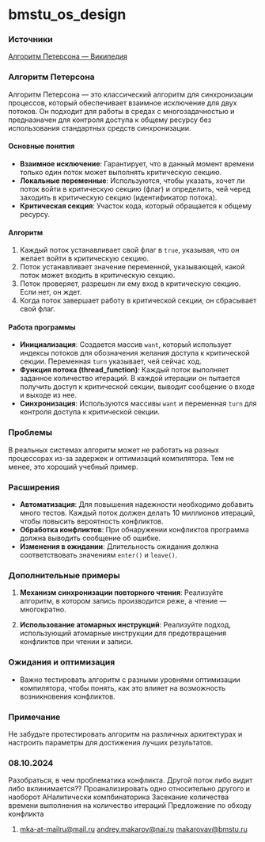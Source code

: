# bmstu_os_design

### Источники
[Алгоритм Петерсона — Википедия](https://ru.wikipedia.org/wiki/Алгоритм_Петерсона#:~:text=Алгоритм%20Петersona%20%E2%80%94%20алгоритм%20параллельного%20программирования,%D0%BE%D0%B1%D0%BE%D0%B1%D1%89%D1%91%D0%BD%20%D0%B4%D0%BB%D1%8F%20%D0%BF%D1%80%D0%BE%D0%B8%D0%B7%D0%B2%D0%BE%D0%BB%D1%8C%D0%BD%D0%BE%D0%B3%D0%BE%20%D0%BA%D0%BE%D0%BB%D0%B8%D1%87%D0%B5%D1%81%D1%82%D0%B2%D0%B0%20%D0%BF%D0%BE%D1%82%D0%BE%D0%BA%D0%BE%D0%B2.)

### Алгоритм Петерсона

Алгоритм Петерсона — это классический алгоритм для синхронизации процессов, который обеспечивает взаимное исключение для двух потоков. Он подходит для работы в средах с многозадачностью и предназначен для контроля доступа к общему ресурсу без использования стандартных средств синхронизации.

#### Основные понятия

- **Взаимное исключение**: Гарантирует, что в данный момент времени только один поток может выполнять критическую секцию.
- **Локальные переменные**: Используются, чтобы указать, хочет ли поток войти в критическую секцию (флаг) и определить, чей черед заходить в критическую секцию (идентификатор потока).
- **Критическая секция**: Участок кода, который обращается к общему ресурсу.

#### Алгоритм

1. Каждый поток устанавливает свой флаг в `true`, указывая, что он желает войти в критическую секцию.
2. Поток устанавливает значение переменной, указывающей, какой поток может входить в критическую секцию.
3. Поток проверяет, разрешен ли ему вход в критическую секцию. Если нет, он ждет.
4. Когда поток завершает работу в критической секции, он сбрасывает свой флаг.

#### Работа программы

- **Инициализация**: Создается массив `want`, который использует индексы потоков для обозначения желания доступа к критической секции. Переменная `turn` указывает, чей сейчас ход.
- **Функция потока (thread_function)**: Каждый поток выполняет заданное количество итераций. В каждой итерации он пытается получить доступ к критической секции, выводит сообщение о входе и выходе из нее.
- **Синхронизация**: Используются массивы `want` и переменная `turn` для контроля доступа к критической секции.

### Проблемы

В реальных системах алгоритм может не работать на разных процессорах из-за задержек и оптимизаций компилятора. Тем не менее, это хороший учебный пример. 

### Расширения

- **Автоматизация**: Для повышения надежности необходимо добавить много тестов. Каждый поток должен делать 10 миллионов итераций, чтобы повысить вероятность конфликтов.
- **Обработка конфликтов**: При обнаружении конфликтов программа должна выводить сообщение об ошибке.
- **Изменения в ожидании**: Длительность ожидания должна соответствовать значениям `enter()` и `leave()`.
  
### Дополнительные примеры

1. **Механизм синхронизации повторного чтения**: Реализуйте алгоритм, в котором запись производится реже, а чтение — многократно.
  
2. **Использование атомарных инструкций**: Реализуйте подход, использующий атомарные инструкции для предотвращения конфликтов при чтении и записи.

### Ожидания и оптимизация

- Важно тестировать алгоритм с разными уровнями оптимизации компилятора, чтобы понять, как это влияет на возможность возникновения конфликтов.

### Примечание

Не забудьте протестировать алгоритм на различных архитектурах и настроить параметры для достижения лучших результатов.


### 08.10.2024

Разобраться, в чем проблематика конфликта. Другой поток либо видит либо вклинимается??
Проанализировать одно относительно другого и наоборот
АНалитически компбинаторика
Засекание количества времени выполнения на количество итераций
Предложение по обходу конфликта

1. mka-at-mailru@mail.ru
andrey.makarov@nai.ru
makarovav@bmstu.ru

